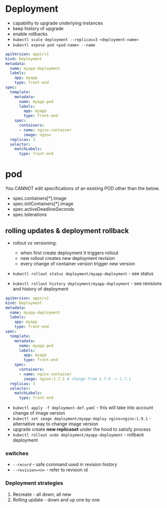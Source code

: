 # Deployment
- capability to upgrade underlying instances
- keep history of upgrade
- enable rollbacks
- `kubectl scale deployment --replicas=3 <deployment-name>`
- `kubectl expose pod <pod-name> --name `

```yml
apiVersion: apps/v1
kind: Deployment
metadata:
  name: myapp-deployment
  labels:
    app: myapp
    type: front-end
spec:
  template:
    metadata:
      name: myapp-pod
      labels: 
        app: myapp
        type: front-end
    spec:
      containers:
      - name: nginx-container
        image: nginx
  replicas: 3
  selector:
    matchLabels:
      type: front-end

```
# pod

You CANNOT edit specifications of an existing POD other than the below.
- spec.containers[*].image
- spec.initContainers[*].image
- spec.activeDeadlineSeconds
- spec.tolerations

## rolling updates & deployment rollback
- rollout vs versioning:
  - when first create deployment it triggers rollout
  - new rollout creates new deployment revision
  - every change of container version trigger new version

- `kubectl rollout status deployment/myapp-deployment` - see status
- `kubectl rollout history deployment/myapp-deployment` - see revisions and history of deployment

```yml
apiVersion: apps/v1
kind: Deployment
metadata:
  name: myapp-deployment
  labels:
    app: myapp
    type: front-end
spec:
  template:
    metadata:
      name: myapp-pod
      labels: 
        app: myapp
        type: front-end
    spec:
      containers:
      - name: nginx-container
        image: nginx:1.7.1 # change from 1.7.0 -> 1.7.1 
  replicas: 3
  selector:
    matchLabels:
      type: front-end

```
- `kubectl apply -f deployment-def.yaml` - this will take into account change of image version
- `kubectl set image deployment/myapp-deploy nginx=nginx:1.9.1` - alternative way to change image version
- upgrade create **new replicaset** under the hood to satisfy process
- `kubectl rollout undo deployment/myapp-deployment` - rollback deployment

### switches
- `--record` - safe command used in revision history
- `--revision=<n>` - refer to revision id 

### Deployment strategies
1. Recreate - all down, all new
2. Rolling update - down and up one by one